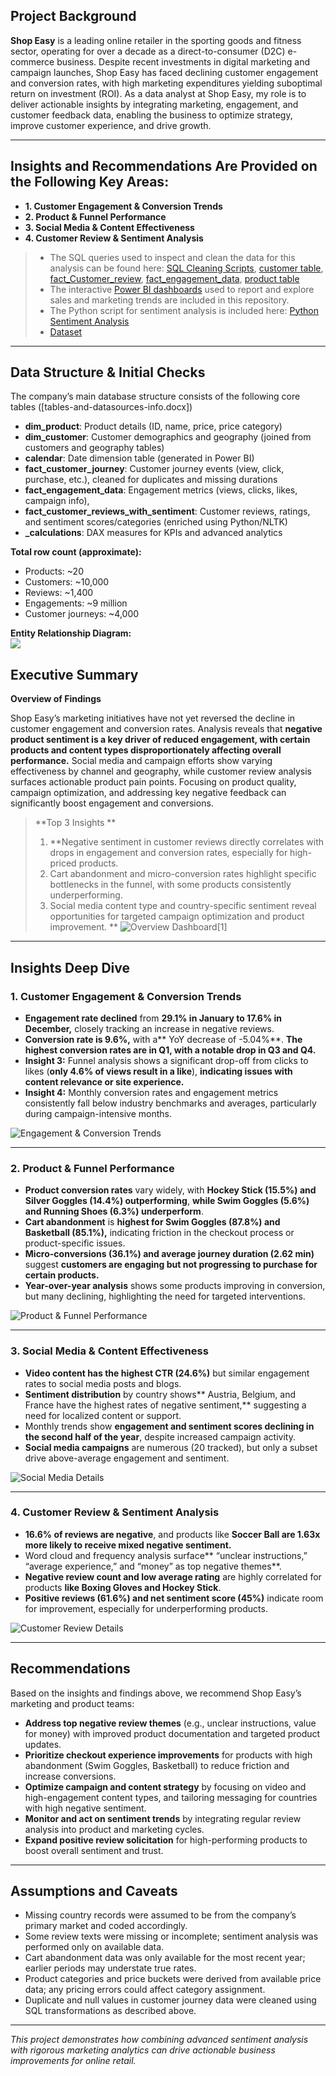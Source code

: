 
## Project Background

**Shop Easy** is a leading online retailer in the sporting goods and fitness sector, operating for over a decade as a direct-to-consumer (D2C) e-commerce business. Despite recent investments in digital marketing and campaign launches, Shop Easy has faced declining customer engagement and conversion rates, with high marketing expenditures yielding suboptimal return on investment (ROI). As a data analyst at Shop Easy, my role is to deliver actionable insights by integrating marketing, engagement, and customer feedback data, enabling the business to optimize strategy, improve customer experience, and drive growth.

---

## Insights and Recommendations Are Provided on the Following Key Areas:

- **1. Customer Engagement & Conversion Trends**
- **2. Product & Funnel Performance**
- **3. Social Media & Content Effectiveness**
- **4. Customer Review & Sentiment Analysis**

> - The SQL queries used to inspect and clean the data for this analysis can be found here: [SQL Cleaning Scripts](Resources/Fact_Customer_journey.sql), [customer table](Resources/customer_table.sql), [fact_Customer_review](Resources/fact_Customer_review.sql), [fact_engagement_data](Resources/fact_engagement_data.sql), [product table](Resources/product_table.sql) 
> - The interactive [Power BI dashboards](Marketing_Dashboard.pbix) used to report and explore sales and marketing trends are included in this repository.  
> - The Python script for sentiment analysis is included here: [Python Sentiment Analysis](Resources/Sentiment_Analysis.py)
> - [Dataset](Resources/Data.bak)  

---

## Data Structure & Initial Checks

The company’s main database structure consists of the following core tables ([tables-and-datasources-info.docx])

- **dim_product**: Product details (ID, name, price, price category)
- **dim_customer**: Customer demographics and geography (joined from customers and geography tables)
- **calendar**: Date dimension table (generated in Power BI)
- **fact_customer_journey**: Customer journey events (view, click, purchase, etc.), cleaned for duplicates and missing durations
- **fact_engagement_data**: Engagement metrics (views, clicks, likes, campaign info), 
- **fact_customer_reviews_with_sentiment**: Customer reviews, ratings, and sentiment scores/categories (enriched using Python/NLTK)
- **_calculations**: DAX measures for KPIs and advanced analytics

**Total row count (approximate):**
- Products: ~20  
- Customers: ~10,000  
- Reviews: ~1,400  
- Engagements: ~9 million  
- Customer journeys: ~4,000

**Entity Relationship Diagram:**  
![](Screenshot/datamodel.png)


## Executive Summary

**Overview of Findings**

Shop Easy’s marketing initiatives have not yet reversed the decline in customer engagement and conversion rates. Analysis reveals that **negative product sentiment is a key driver of reduced engagement, with certain products and content types disproportionately affecting overall performance.** Social media and campaign efforts show varying effectiveness by channel and geography, while customer review analysis surfaces actionable product pain points. Focusing on product quality, campaign optimization, and addressing key negative feedback can significantly boost engagement and conversions.

> **Top 3 Insights **
> 1. **Negative sentiment in customer reviews directly correlates with drops in engagement and conversion rates, especially for high-priced products.
> 2. Cart abandonment and micro-conversion rates highlight specific bottlenecks in the funnel, with some products consistently underperforming.
> 3. Social media content type and country-specific sentiment reveal opportunities for targeted campaign optimization and product improvement.
**
![Overview Dashboard](./overview_dashboard.jpg)[1]

---

## Insights Deep Dive

### 1. Customer Engagement & Conversion Trends

- **Engagement rate declined** from **29.1% in January to 17.6% in December,** closely tracking an increase in negative reviews.
- **Conversion rate is 9.6%,** with a** YoY decrease of -5.04%**. **The highest conversion rates are in Q1, with a notable drop in Q3 and Q4.**
- **Insight 3:** Funnel analysis shows a significant drop-off from clicks to likes (**only 4.6% of views result in a like**), **indicating issues with content relevance or site experience.**
- **Insight 4:** Monthly conversion rates and engagement metrics consistently fall below industry benchmarks and averages, particularly during campaign-intensive months.

![Engagement & Conversion Trends](./overview_dashboard.jpg)

---

### 2. Product & Funnel Performance

- **Product conversion rates** vary widely, with **Hockey Stick (15.5%) and Silver Goggles (14.4%) outperforming**, **while Swim Goggles (5.6%) and Running Shoes (6.3%) underperform**.
- **Cart abandonment** is **highest for Swim Goggles (87.8%) and Basketball (85.1%),** indicating friction in the checkout process or product-specific issues.
- **Micro-conversions (36.1%) and average journey duration (2.62 min)** suggest **customers are engaging but not progressing to purchase for certain products.**
- **Year-over-year analysis** shows some products improving in conversion, but many declining, highlighting the need for targeted interventions.

![Product & Funnel Performance](./conversion_dashboard.jpg)

---

### 3. Social Media & Content Effectiveness

- **Video content has the highest CTR (24.6%)** but similar engagement rates to social media posts and blogs.
- **Sentiment distribution** by country shows** Austria, Belgium, and France have the highest rates of negative sentiment,** suggesting a need for localized content or support.
- Monthly trends show **engagement and sentiment scores declining in the second half of the year**, despite increased campaign activity.
- **Social media campaigns** are numerous (20 tracked), but only a subset drive above-average engagement and sentiment.

![Social Media Details](./social_media_dashboard.jpg)

---

### 4. Customer Review & Sentiment Analysis

- **16.6% of reviews are negative**, and products like **Soccer Ball are 1.63x more likely to receive mixed negative sentiment.**
-  Word cloud and frequency analysis surface** “unclear instructions,” “average experience,” and “money” as top negative themes**.
- **Negative review count and low average rating** are highly correlated for products **like Boxing Gloves and Hockey Stick**.
- **Positive reviews (61.6%) and net sentiment score (45%)** indicate room for improvement, especially for underperforming products.

![Customer Review Details](./customer_review_dashboard.jpg)

---

## Recommendations

Based on the insights and findings above, we recommend Shop Easy’s marketing and product teams:

- **Address top negative review themes** (e.g., unclear instructions, value for money) with improved product documentation and targeted product updates.
- **Prioritize checkout experience improvements** for products with high abandonment (Swim Goggles, Basketball) to reduce friction and increase conversions.
- **Optimize campaign and content strategy** by focusing on video and high-engagement content types, and tailoring messaging for countries with high negative sentiment.
- **Monitor and act on sentiment trends** by integrating regular review analysis into product and marketing cycles.
- **Expand positive review solicitation** for high-performing products to boost overall sentiment and trust.

---

## Assumptions and Caveats

- Missing country records were assumed to be from the company’s primary market and coded accordingly.
- Some review texts were missing or incomplete; sentiment analysis was performed only on available data.
- Cart abandonment data was only available for the most recent year; earlier periods may understate true rates.
- Product categories and price buckets were derived from available price data; any pricing errors could affect category assignment.
- Duplicate and null values in customer journey data were cleaned using SQL transformations as described above.

---

*This project demonstrates how combining advanced sentiment analysis with rigorous marketing analytics can drive actionable business improvements for online retail.*


